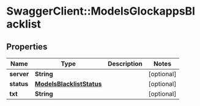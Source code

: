 # SwaggerClient::ModelsGlockappsBlacklist

## Properties
Name | Type | Description | Notes
------------ | ------------- | ------------- | -------------
**server** | **String** |  | [optional] 
**status** | [**ModelsBlacklistStatus**](ModelsBlacklistStatus.md) |  | [optional] 
**txt** | **String** |  | [optional] 


